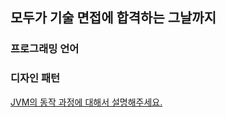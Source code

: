 ## 모두가 기술 면접에 합격하는 그날까지

### 프로그래밍 언어

### 디자인 패턴
[JVM의 동작 과정에 대해서 설명해주세요.](https://velog.io/@dhwlddjgmanf/JVM-그래서-넌-뭐야, "JVM, 그래서 넌 뭐야")
